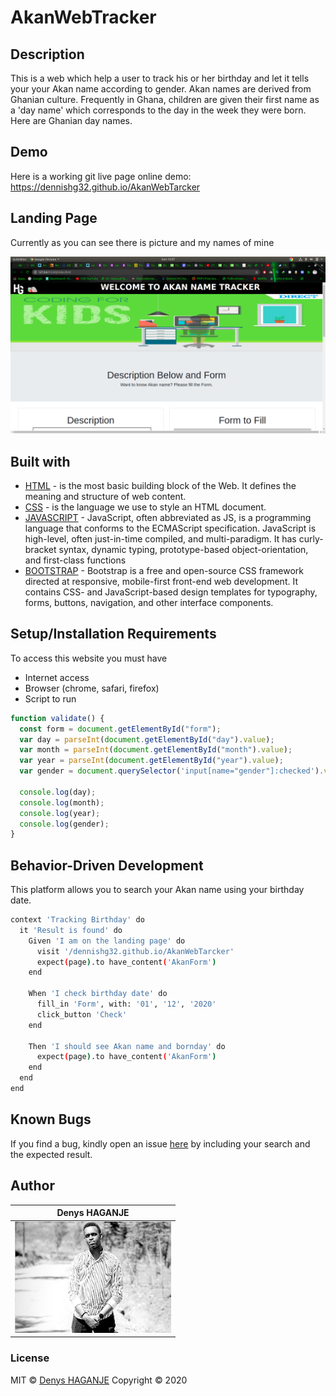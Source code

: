 # AkanWebTracker

## Description

This is a web which help a user to track his or her birthday and let it tells your your Akan name according to gender. Akan names are derived from Ghanian culture. Frequently in Ghana, children are given their first name as a 'day name' which corresponds to the day in the week they were born. Here are Ghanian day names.

## Demo

Here is a working git live page online demo: https://dennishg32.github.io/AkanWebTarcker

## Landing Page

Currently as you can see there is picture and my names of mine

<img src="https://github.com/dennishg32/AkanWebTarcker/blob/master/images/landingpage.png" width="auto">

## Built with

- [HTML](https://www.w3schools.com/html) - is the most basic building block of the Web. It defines the meaning and structure of web content.
- [CSS](https://www.w3schools.com/css) - is the language we use to style an HTML document.
- [JAVASCRIPT](https://www.w3schools.com/js/DEFAULT.asp) - JavaScript, often abbreviated as JS, is a programming language that conforms to the ECMAScript specification. JavaScript is high-level, often just-in-time compiled, and multi-paradigm. It has curly-bracket syntax, dynamic typing, prototype-based object-orientation, and first-class functions
- [BOOTSTRAP](https://getbootstrap.com/) - Bootstrap is a free and open-source CSS framework directed at responsive, mobile-first front-end web development. It contains CSS- and JavaScript-based design templates for typography, forms, buttons, navigation, and other interface components.

## Setup/Installation Requirements

To access this website you must have

- Internet access
- Browser (chrome, safari, firefox)
- Script to run

```javascript
function validate() {
  const form = document.getElementById("form");
  var day = parseInt(document.getElementById("day").value);
  var month = parseInt(document.getElementById("month").value);
  var year = parseInt(document.getElementById("year").value);
  var gender = document.querySelector('input[name="gender"]:checked').value;

  console.log(day);
  console.log(month);
  console.log(year);
  console.log(gender);
}
```

## Behavior-Driven Development

This platform allows you to search your Akan name using your birthday date.

```bash
context 'Tracking Birthday' do
  it 'Result is found' do
    Given 'I am on the landing page' do
      visit '/dennishg32.github.io/AkanWebTarcker'
      expect(page).to have_content('AkanForm')
    end

    When 'I check birthday date' do
      fill_in 'Form', with: '01', '12', '2020'
      click_button 'Check'
    end

    Then 'I should see Akan name and bornday' do
      expect(page).to have_content('AkanForm')
    end
  end
end
```

## Known Bugs

If you find a bug, kindly open an issue [here](https://github.com/dennishg32/AkanWebTarcker/issues) by including your search and the expected result.

## Author

| Denys HAGANJE                                                                                      |
| -------------------------------------------------------------------------------------------------- |
| <img src="https://github.com/dennishg32/webAssignment/blob/master/images/denys.jpg" width="250px"> |

### License

MIT © [Denys HAGANJE](https://github.com/dennishg32)
Copyright © 2020
